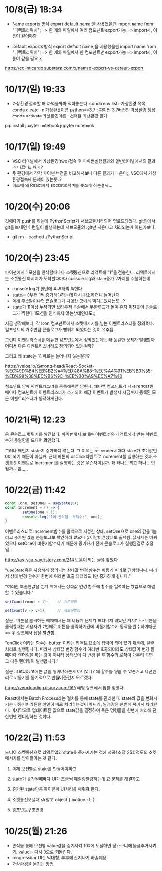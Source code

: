 # 10/8(금) 18:34

- Name exports 방식
export default name;을 사용했을땐
import name from "디렉토리위치";
=> 한 개의 파일에서 여러 컴포넌트 export가능
=> import시, 이름이 같아야함

- Default exports 방식
export default name;을 사용했을땐
import name from "디렉토리위치";
=> 한 개의 파일에서 한 컴포넌트만 export가능
=> import시, 이름이 같을 필요 x

https://colinricardo.substack.com/p/named-export-vs-default-export

# 10/17(일) 19:33

- 가상환경 접속할 때 까먹을까봐 적어놓는다.
conda env list   :   가상환경 목록
conda create -n 가상환경이름 python==3.7   :  파이썬 3.7버전인 가상환경 생성
conda activate 가상환경이름   :   선택한 가상환경 열기

pip install jupyter notebook
jupyter notebook

# 10/17(일) 19:49

- VSC 터미널에서 가상환경(two)접속 후 파이썬실행결과와 일반터미널에서의 결과가 다르다;; 왜지?
- 두 환경에서 각각 파이썬 버전을 비교해서보니 다른 결과가 나온다;; VSC에서 가상환경접속에 문제아 있는듯..?
- 애초에 왜 React에서 socketio서버를 못쓰게 하는걸까...

# 10/20(수) 20:06

깃에다가 push를 하는데 PythonScript가 서브모듈처리되어 업로드되었다.
git안에서 git을 보내면 이런일이 발생하는데 서브모듈의 .git만 지운다고 처리되는게 아닌가보다.
- git rm --cached ./PythonScript

# 10/20(수) 23:45

파이썬에서 1 모션을 인식할때마다 소켓통신으로 리액트에 "1"을 전송한다.
리액트에서는 소켓통신 메시지가 도착할때마다 console.log와 state증가 2가지를 수행하는데

- console.log가 한번에 4~6개씩 찍힌다
- state는 0부터 1씩 증가해야하는데 다시 감소하더니 늘어난다
- 이게 무슨말이냐면 콘솔로그가 다양한 곳에서 찍히고있다는뜻...?
- state가 11이상 누적되면 브라우저 콘솔에서 무한루프가 돌며 혼자 미친듯이 콘솔로그가 찍힌다 1모션을 인식하지 않는상태인데도;;

지금 생각해보니, 각 Icon 컴포넌트에서 소켓메시지를 받는 이벤트리스너를 정의했다.
컴포넌트의 개수만큼 콘솔로그가 뻥튀기 되었다는 것이 유추됨.

그런데 이벤트리스너를 메뉴판 컴포넌트에서 정의했는데도 왜 동일한 문제가 발생할까
어디서 다른 이벤트리스너라도 정의되어 있는걸까?

그리고 왜 state는 11 위로는 늘어나지 않는걸까?

https://velog.io/@mong-head/React-Socket-%EC%9D%B4%EB%B2%A4%ED%8A%B8-%EC%A4%91%EB%B3%B5-%ED%98%B8%EC%B6%9C-%EB%B0%A9%EC%A7%80

컴포넌트 안에 이벤트리스너를 등록해두면 안된다.
왜냐면 컴포넌트가 다시 render될때마다 컴포넌트에 이벤트리스너가 추가되어
해당 이벤트가 발생시 지금까지 등록된 모든 이벤트리스너가 동작하게된다.

# 10/21(목) 12:23

음 콘솔로그 뻥튀기를 해결했다. 파이썬에서 보내는 이벤트수와 리액트에서 받는 이벤트수가 동일함을 드디어 확인했다.

그러나 왜인지 state가 증가하지 않는다.
그 이유는 re-render시마다 state가 초기값인 0이 되기 때문이 아닐까.
근데 버튼의 onClick이벤트로 Increment를 실행하는 것과 소켓통신 이벤트로 Increment를 실행하는 것은 무슨차이일까.
왜 하나는 되고 하나는 안될까....음,,,,,

# 10/22(금) 11:42

```javascript
const [one, setOne] = useState(0);
const Increment = () => {
		setOne(one + 1);
		console.log("1이 인식됨. 누적수:", one);
}
```
이벤트리스너로 Increment함수를 콜백으로 지정한 상태.
setOne으로 one의 값을 1늘리고 증가된 값을 콘솔로그로 확인하려 했으나 값이안바뀐상태로 출력됨.
값자체는 바뀌었으나 setOne이 비동기함수이기 때문에 증가하기 전에 콘솔로그가 실행된걸로 추정됨.

https://as-you-say.tistory.com/214
도움이 되는 글을 찾았다.

"useState훅을 사용해서 정의되는 상태값 변경 함수는 비동기 처리로 진행됩니다. 따라서 상태 변경 함수가 한번에 여러번 호출 되더라도 1만 증가하게 됩니다."

"여러번 호출한값을 얻기 위해서는 상태값 변경 함수에 함수를 입력하는 방법으로 해결할 수 있습니다."

```javascript
setCount(count + 1);	// 기존방법

setCount(v => v+1);		// 새로운방법
```

질문 : 버튼을 클릭하는 예제에서는 왜 비동기 문제가 드러나지 않았던 거지?
=> 버튼을 클릭할때는 사용자가 2번째로 버튼을 클릭하기전에 비동기함수가 동작을 완수하기때문
=> 위 링크에서 답을 발견함.

"onClick 이라는 함수는 button 이라는 리액트 요소에 입력이 되어 있기 때문에, 일괄처리로 실행됩니다. 따라서 상태값 변경 함수가 여러번 호출되더라도 상태값이 변경 될 때마다 렌더링을 하는 것이 아니라 상태값이 다 변경 된 후 함수의 로직이 마무리 되면 그 다음 렌더링이 발생합니다."

질문 : setCount에는 값을 넣어야하는게 아니었나? 왜 함수를 넣을 수 있는거고 어떤원리로
비동기를 동기적으로 만들어준건지 모르겠다.

https://yeoulcoding.tistory.com/169
해당 링크에서 답을 찾았다.

React에서는 Batch Process라는 절차를 통해 state를 관리한다.
state의 값을 변화시키는 비동기처리들을 일일히 따로 처리하는것이 아니라,
일정량을 한번에 묶어서 처리한다.
마지막으로 업데이트된 값으로 state값을 결정하여 묶은 명령들을 한번에 처리해
단 한번만 렌더링하는 것이다.

# 10/22(금) 11:53

드디어 소켓통신으로 리액트앱의 state를 증가시키는 것에 성공!
초당 25회정도의 소켓 메시지를 받아들이는 것 같다.
1. 이제 모션별로 state를 만들어야하고
2. state가 증가될때마다 UI가 조금씩 꺠질랑말랑하는데 요 문제를 해결하고
3. 증가된 state만큼 아이콘에 UI처리를 해줘야 한다.


1. 소켓통신보낼때 str말고 object
{
	motion : 1;
}

2. 컴포넌트구조변경

# 10/25(월) 21:26

- 인식을 통해 모션별 value값을 증가시켜 100에 도달하면 장바구니에 물품추가시키기. value는 다시 0으로 되돌린다.
- progressbar UI는 막대형, 추후에 간지나게 바꿀예정.
- 가상환경을 옮기는 방법
